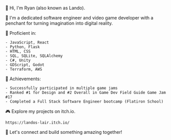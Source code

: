 👋 Hi, I'm Ryan (also known as Lando).

🚀 I'm a dedicated software engineer and video game developer with a penchant for turning imagination into digital reality.

💼 Proficient in:

    - JavaScript, React
    - Python, Flask
    - HTML, CSS
    - SQL, SQLite, SQLAlchemy
    - C#, Unity
    - GDScript, Godot
    - Terraform, AWS

🌟 Achievements:

    - Successfully participated in multiple game jams
    - Ranked #1 for Design and #2 Overall in Game Dev Field Guide Game Jam #17
    - Completed a Full Stack Software Engineer bootcamp (Flatiron School)

🎮 Explore my projects on itch.io.

    https://landos-lair.itch.io/

🌟 Let's connect and build something amazing together!

